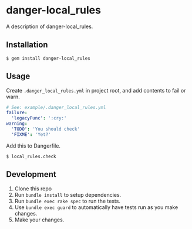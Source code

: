 # danger-local_rules

A description of danger-local_rules.

## Installation

    $ gem install danger-local_rules

## Usage
Create `.danger_local_rules.yml` in project root, and add contents to fail or warn.

```yml
# See: example/.danger_local_rules.yml
failure:
  'legacyFunc': ':cry:'
warning:
  'TODO': 'You should check'
  'FIXME': 'Yet?'
```

Add this to Dangerfile.

    $ local_rules.check

## Development

1. Clone this repo
2. Run `bundle install` to setup dependencies.
3. Run `bundle exec rake spec` to run the tests.
4. Use `bundle exec guard` to automatically have tests run as you make changes.
5. Make your changes.

